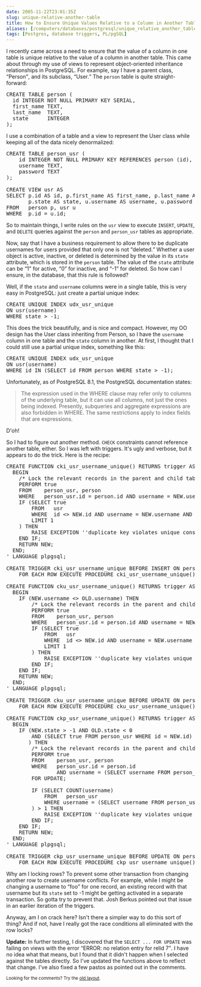 ```yaml
--- 
date: 2005-11-22T23:01:35Z
slug: unique-relative-another-table
title: How to Ensure Unique Values Relative to a Column in Another Table
aliases: [/computers/databases/postgresql/unique_relative_another_table.html]
tags: [Postgres, database triggers, PL/pgSQL]
---
```


<p>I recently came across a need to ensure that the value of a column in one table is unique relative to the value of a column in another table. This came about through my use of views to represent object-oriented inheritance relationships in PostgreSQL. For example, say I have a parent class, <q>Person</q>, and its subclass, <q>User.</q> The <code>person</code> table is quite straight-forward:</p>

<pre>
CREATE TABLE person (
  id INTEGER NOT NULL PRIMARY KEY SERIAL,
  first_name TEXT,
  last_name  TEXT,
  state      INTEGER
);
</pre>

<p>I use a combination of a table and a view to represent the User class while keeping all of the data nicely denormalized:</p>

<pre>
CREATE TABLE person_usr (
    id INTEGER NOT NULL PRIMARY KEY REFERENCES person (id),
    username TEXT,
    password TEXT
);

CREATE VIEW usr AS
SELECT p.id AS id, p.first_name AS first_name, p.last_name AS last_name,
       p.state AS state, u.username AS username, u.password AS password
FROM   person p, usr u
WHERE  p.id = u.id;
</pre>

<p>So to maintain things, I write rules on the <code>usr</code> view to execute <code>INSERT</code>, <code>UPDATE</code>, and <code>DELETE</code> queries against the <code>person</code> and <code>person_usr</code> tables as appropriate.</p>

<p>Now, say that I have a business requirement to allow there to be duplicate usernames for users provided that only one is not <q>deleted.</q> Whether a user object is active, inactive, or deleted is determined by the value in its <code>state</code> attribute, which is stored in the <code>person</code> table. The value of the <code>state</code> attribute can be <q>1</q> for active, <q>0</q> for inactive, and <q>-1</q> for deleted. So how can I ensure, in the database, that this rule is followed?</p>

<p>Well, if the <code>state</code> and <code>username</code> columns were in a single table, this is very easy in PostgreSQL: just create a partial unique index:</p>

<pre>
CREATE UNIQUE INDEX udx_usr_unique
ON usr(username)
WHERE state &gt; -1;
</pre>

<p>This does the trick beautifully, and is nice and compact. However, my OO design has the User class inheriting from Person, so I have the <code>username</code> column in one table and the <code>state</code> column in another. At first, I thought that I could still use a partial unique index, something like this:</p>

<pre>
CREATE UNIQUE INDEX udx_usr_unique
ON usr(username)
WHERE id IN (SELECT id FROM person WHERE state &gt; -1);
</pre>

<p>Unfortunately, as of PostgreSQL 8.1, the PostgreSQL documentation states:</p>

<blockquote cite="http://www.postgresql.org/docs/8.1/interactive/sql-createindex.html">
<p>The expression used in the WHERE clause may refer only to columns of the underlying table, but it can use all columns, not just the ones being indexed. Presently, subqueries and aggregate expressions are also forbidden in WHERE. The same restrictions apply to index fields that are expressions.</p>
</blockquote>

<p>D'oh!</p>

<p>So I had to figure out another method. <code>CHECK</code> constraints cannot reference another table, either. So I was left with triggers. It's ugly and verbose, but it appears to do the trick. Here is the recipe:</p>

<pre>
CREATE FUNCTION cki_usr_username_unique() RETURNS trigger AS &#x0027;
  BEGIN
    /* Lock the relevant records in the parent and child tables. */
    PERFORM true
    FROM    person_usr, person
    WHERE   person_usr.id = person.id AND username = NEW.username FOR UPDATE;
    IF (SELECT true
        FROM   usr
        WHERE  id &lt;&gt; NEW.id AND username = NEW.username AND usr.state &gt; -1
        LIMIT 1
    ) THEN
        RAISE EXCEPTION &#x0027;&#x0027;duplicate key violates unique constraint &quot;ck_person_usr_username_unique&quot;&#x0027;&#x0027;;
    END IF;
    RETURN NEW;
  END;
&#x0027; LANGUAGE plpgsql;

CREATE TRIGGER cki_usr_username_unique BEFORE INSERT ON person_usr
    FOR EACH ROW EXECUTE PROCEDURE cki_usr_username_unique();

CREATE FUNCTION cku_usr_username_unique() RETURNS trigger AS &#x0027;
  BEGIN
    IF (NEW.username &lt;&gt; OLD.username) THEN
        /* Lock the relevant records in the parent and child tables. */
        PERFORM true
        FROM    person_usr, person
        WHERE   person_usr.id = person.id AND username = NEW.username FOR UPDATE;
        IF (SELECT true
            FROM   usr
            WHERE  id &lt;&gt; NEW.id AND username = NEW.username AND usr.state &gt; -1
            LIMIT 1
        ) THEN
            RAISE EXCEPTION &#x0027;&#x0027;duplicate key violates unique constraint &quot;ck_person_usr_username_unique&quot;&#x0027;&#x0027;;
        END IF;
    END IF;
    RETURN NEW;
  END;
&#x0027; LANGUAGE plpgsql;

CREATE TRIGGER cku_usr_username_unique BEFORE UPDATE ON person_usr
    FOR EACH ROW EXECUTE PROCEDURE cku_usr_username_unique();

CREATE FUNCTION ckp_usr_username_unique() RETURNS trigger AS &#x0027;
  BEGIN
    IF (NEW.state &gt; -1 AND OLD.state &lt; 0
        AND (SELECT true FROM person_usr WHERE id = NEW.id)
       ) THEN
        /* Lock the relevant records in the parent and child tables. */
        PERFORM true
        FROM    person_usr, person
        WHERE   person_usr.id = person.id
                AND username = (SELECT username FROM person_usr WHERE id = NEW.id)
        FOR UPDATE;

        IF (SELECT COUNT(username)
            FROM   person_usr
            WHERE username = (SELECT username FROM person_usr WHERE id = NEW.id)
        ) > 1 THEN
            RAISE EXCEPTION &#x0027;&#x0027;duplicate key violates unique constraint &quot;ck_person_usr_username_unique&quot;&#x0027;&#x0027;;
        END IF;
    END IF;
    RETURN NEW;
  END;
&#x0027; LANGUAGE plpgsql;

CREATE TRIGGER ckp_usr_username_unique BEFORE UPDATE ON person
    FOR EACH ROW EXECUTE PROCEDURE ckp_usr_username_unique();
</pre>
 
<p>Why am I locking rows? To prevent some other transaction from changing another row to create username conflicts. For example, while I might be changing a username to <q>foo</q> for one record, an existing record with that username but its <code>state</code> set to -1 might be getting activated in a separate transaction. So gotta try to prevent that. Josh Berkus pointed out that issue in an earlier iteration of the triggers.</p>

<p>Anyway, am I on crack here? Isn't there a simpler way to do this sort of thing? And if not, have I really got the race conditions all eliminated with the row locks?</p>

<p><strong>Update:</strong> In further testing, I discovered that the <code>SELECT ... FOR UPDATE</code> was failing on views with the error <q>ERROR:  no relation entry for relid 7</q>. I have no idea what that means, but I found that it didn't happen when I selected against the tables directly. So I've updated the functions above to reflect that change. I've also fixed a few pastos as pointed out in the comments.</p>
<p class="past"><small>Looking for the comments? Try the <a rel="nofollow" href="//past.justatheory.com/computers/databases/postgresql/unique_relative_another_table.html">old layout</a>.</small></p>



